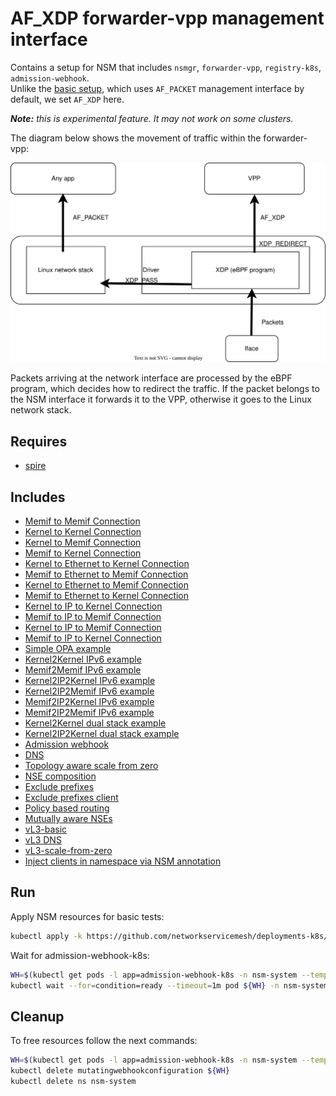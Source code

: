 # AF_XDP forwarder-vpp management interface

Contains a setup for NSM that includes `nsmgr`, `forwarder-vpp`, `registry-k8s`, `admission-webhook`.
\
Unlike the [basic setup](../basic), which uses `AF_PACKET` management interface by default, we set `AF_XDP` here.

_**Note:** this is experimental feature. It may not work on some clusters._

The diagram below shows the movement of traffic within the forwarder-vpp:

![NSM kernel2kernel Diagram](./diagram.svg "NSM Kernel2Kernel Scheme")

Packets arriving at the network interface are processed by the eBPF program, which decides how to redirect the traffic.
If the packet belongs to the NSM interface it forwards it to the VPP, otherwise it goes to the Linux network stack.
## Requires

- [spire](../spire/single_cluster)

## Includes

- [Memif to Memif Connection](../use-cases/Memif2Memif)
- [Kernel to Kernel Connection](../use-cases/Kernel2Kernel)
- [Kernel to Memif Connection](../use-cases/Kernel2Memif)
- [Memif to Kernel Connection](../use-cases/Memif2Kernel)
- [Kernel to Ethernet to Kernel Connection](../use-cases/Kernel2Ethernet2Kernel)
- [Memif to Ethernet to Memif Connection](../use-cases/Memif2Ethernet2Memif)
- [Kernel to Ethernet to Memif Connection](../use-cases/Kernel2Ethernet2Memif)
- [Memif to Ethernet to Kernel Connection](../use-cases/Memif2Ethernet2Kernel)
- [Kernel to IP to Kernel Connection](../use-cases/Kernel2IP2Kernel)
- [Memif to IP to Memif Connection](../use-cases/Memif2IP2Memif)
- [Kernel to IP to Memif Connection](../use-cases/Kernel2IP2Memif)
- [Memif to IP to Kernel Connection](../use-cases/Memif2IP2Kernel)
- [Simple OPA example](../features/opa)
- [Kernel2Kernel IPv6 example](../features/ipv6/Kernel2Kernel_ipv6)
- [Memif2Memif IPv6 example](../features/ipv6/Memif2Memif_ipv6)
- [Kernel2IP2Kernel IPv6 example](../features/ipv6/Kernel2IP2Kernel_ipv6)
- [Kernel2IP2Memif IPv6 example](../features/ipv6/Kernel2IP2Memif_ipv6)
- [Memif2IP2Kernel IPv6 example](../features/ipv6/Memif2IP2Kernel_ipv6)
- [Memif2IP2Memif IPv6 example](../features/ipv6/Memif2IP2Memif_ipv6)
- [Kernel2Kernel dual stack example](../features/dual-stack/Kernel2Kernel_dual_stack)
- [Kernel2IP2Kernel dual stack example](../features/dual-stack/Kernel2IP2Kernel_dual_stack)
- [Admission webhook](../features/webhook)
- [DNS](../features/dns)
- [Topology aware scale from zero](../features/scale-from-zero)
- [NSE composition](../features/nse-composition)
- [Exclude prefixes](../features/exclude-prefixes)
- [Exclude prefixes client](../features/exclude-prefixes-client)
- [Policy based routing](../features/policy-based-routing)
- [Mutually aware NSEs](../features/mutually-aware-nses)
- [vL3-basic](../features/vl3-basic)
- [vL3 DNS](../features/vl3-dns)
- [vL3-scale-from-zero](../features/vl3-scale-from-zero)
- [Inject clients in namespace via NSM annotation](../features/annotated-namespace)

## Run

Apply NSM resources for basic tests:

```bash
kubectl apply -k https://github.com/networkservicemesh/deployments-k8s/examples/afxdp?ref=ba65775dd7ae9176d23715550916ed05bd762478
```

Wait for admission-webhook-k8s:

```bash
WH=$(kubectl get pods -l app=admission-webhook-k8s -n nsm-system --template '{{range .items}}{{.metadata.name}}{{"\n"}}{{end}}')
kubectl wait --for=condition=ready --timeout=1m pod ${WH} -n nsm-system
```

## Cleanup

To free resources follow the next commands:

```bash
WH=$(kubectl get pods -l app=admission-webhook-k8s -n nsm-system --template '{{range .items}}{{.metadata.name}}{{"\n"}}{{end}}')
kubectl delete mutatingwebhookconfiguration ${WH}
kubectl delete ns nsm-system
```
